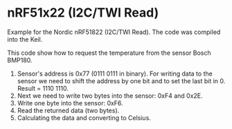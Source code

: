 # nRF51x22 (I2C/TWI Read)
Example for the Nordic nRF51822 (I2C/TWI Read). The code was compiled into the Keil.<br/>

This code show how to request the temperature from the sensor Bosch BMP180.<br/>
1. Sensor's address is 0x77 (0111 0111 in binary). For writing data to the sensor we need to shift the address by one bit and to set the last bit in 0. Result = 1110 1110.<br/>
2. Next we need to write two bytes into the sensor: 0xF4 and 0x2E.<br/>
3. Write one byte into the sensor: 0xF6.<br/>
4. Read the returned data (two bytes).<br/>
5. Calculating the data and converting to Celsius.
